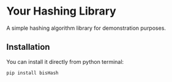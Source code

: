 # Your Hashing Library

A simple hashing algorithm library for demonstration purposes.

## Installation

You can install it directly from python terminal:

```bash
pip install bisHash

